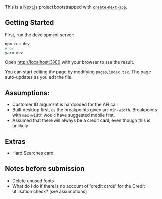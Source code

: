 This is a [Next.js](https://nextjs.org/) project bootstrapped with [`create-next-app`](https://github.com/vercel/next.js/tree/canary/packages/create-next-app).

## Getting Started

First, run the development server:

```bash
npm run dev
# or
yarn dev
```

Open [http://localhost:3000](http://localhost:3000) with your browser to see the result.

You can start editing the page by modifying `pages/index.tsx`. The page auto-updates as you edit the file.

## Assumptions:

- Customer ID argument is hardcoded for the API call
- Built desktop first, as the breakpoints given are `min-width`. Breakpoints with `max-width` would have suggested mobile first.
- Assumed that there will always be a credit card, even though this is unlikely

## Extras

- Hard Searches card

## Notes before submission

- Delete unused fonts
- What do I do if there is no account of 'credit cards' for the Credit utilisation check? (see assumptions)
